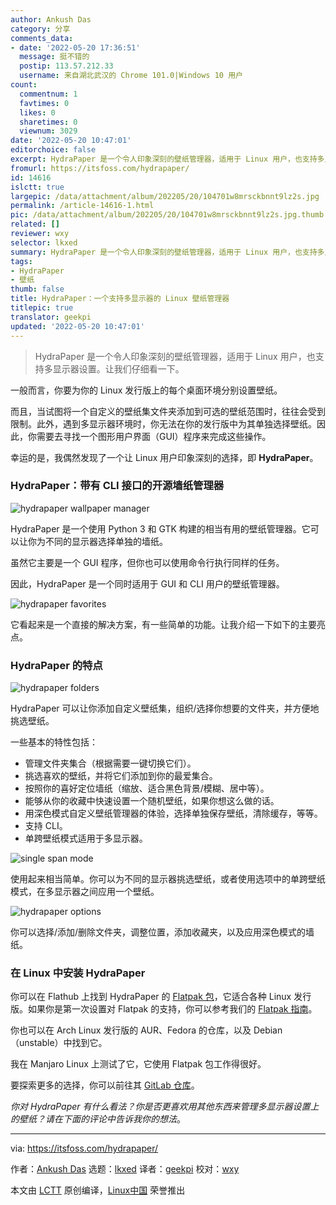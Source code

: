 ```yaml
---
author: Ankush Das
category: 分享
comments_data:
- date: '2022-05-20 17:36:51'
  message: 挺不错的
  postip: 113.57.212.33
  username: 来自湖北武汉的 Chrome 101.0|Windows 10 用户
count:
  commentnum: 1
  favtimes: 0
  likes: 0
  sharetimes: 0
  viewnum: 3029
date: '2022-05-20 10:47:01'
editorchoice: false
excerpt: HydraPaper 是一个令人印象深刻的壁纸管理器，适用于 Linux 用户，也支持多显示器设置。让我们仔细看一下。
fromurl: https://itsfoss.com/hydrapaper/
id: 14616
islctt: true
largepic: /data/attachment/album/202205/20/104701w8mrsckbnnt9lz2s.jpg
permalink: /article-14616-1.html
pic: /data/attachment/album/202205/20/104701w8mrsckbnnt9lz2s.jpg.thumb.jpg
related: []
reviewer: wxy
selector: lkxed
summary: HydraPaper 是一个令人印象深刻的壁纸管理器，适用于 Linux 用户，也支持多显示器设置。让我们仔细看一下。
tags:
- HydraPaper
- 壁纸
thumb: false
title: HydraPaper：一个支持多显示器的 Linux 壁纸管理器
titlepic: true
translator: geekpi
updated: '2022-05-20 10:47:01'
---
```



> 
> HydraPaper 是一个令人印象深刻的壁纸管理器，适用于 Linux 用户，也支持多显示器设置。让我们仔细看一下。
> 
> 
> 


一般而言，你要为你的 Linux 发行版上的每个桌面环境分别设置壁纸。


而且，当试图将一个自定义的壁纸集文件夹添加到可选的壁纸范围时，往往会受到限制。此外，遇到多显示器环境时，你无法在你的发行版中为其单独选择壁纸。因此，你需要去寻找一个图形用户界面（GUI）程序来完成这些操作。


幸运的是，我偶然发现了一个让 Linux 用户印象深刻的选择，即 **HydraPaper**。


### HydraPaper：带有 CLI 接口的开源墙纸管理器


![hydrapaper wallpaper manager](/data/attachment/album/202205/20/104701w8mrsckbnnt9lz2s.jpg)


HydraPaper 是一个使用 Python 3 和 GTK 构建的相当有用的壁纸管理器。它可以让你为不同的显示器选择单独的墙纸。


虽然它主要是一个 GUI 程序，但你也可以使用命令行执行同样的任务。


因此，HydraPaper 是一个同时适用于 GUI 和 CLI 用户的壁纸管理器。


![hydrapaper favorites](/data/attachment/album/202205/20/104702vsjswknsw9isl5w1.jpg)


它看起来是一个直接的解决方案，有一些简单的功能。让我介绍一下如下的主要亮点。


### HydraPaper 的特点


![hydrapaper folders](/data/attachment/album/202205/20/104702palml2eee53e9cms.png)


HydraPaper 可以让你添加自定义壁纸集，组织/选择你想要的文件夹，并方便地挑选壁纸。


一些基本的特性包括：


* 管理文件夹集合（根据需要一键切换它们）。
* 挑选喜欢的壁纸，并将它们添加到你的最爱集合。
* 按照你的喜好定位墙纸（缩放、适合黑色背景/模糊、居中等）。
* 能够从你的收藏中快速设置一个随机壁纸，如果你想这么做的话。
* 用深色模式自定义壁纸管理器的体验，选择单独保存壁纸，清除缓存，等等。
* 支持 CLI。
* 单跨壁纸模式适用于多显示器。


![single span mode](/data/attachment/album/202205/20/104702wxzpeod3b354563s.jpg)


使用起来相当简单。你可以为不同的显示器挑选壁纸，或者使用选项中的单跨壁纸模式，在多显示器之间应用一个壁纸。


![hydrapaper options](/data/attachment/album/202205/20/104704jeg00xxw81dw8818.jpg)


你可以选择/添加/删除文件夹，调整位置，添加收藏夹，以及应用深色模式的墙纸。


### 在 Linux 中安装 HydraPaper


你可以在 Flathub 上找到 HydraPaper 的 [Flatpak 包](https://itsfoss.com/what-is-flatpak/)，它适合各种 Linux 发行版。如果你是第一次设置对 Flatpak 的支持，你可以参考我们的 [Flatpak 指南](https://itsfoss.com/flatpak-guide/)。


你也可以在 Arch Linux 发行版的 AUR、Fedora 的仓库，以及 Debian（unstable）中找到它。


我在 Manjaro Linux 上测试了它，它使用 Flatpak 包工作得很好。


要探索更多的选择，你可以前往其 [GitLab 仓库](https://gitlab.gnome.org/gabmus/hydrapaper)。


*你对 HydraPaper 有什么看法？你是否更喜欢用其他东西来管理多显示器设置上的壁纸？请在下面的评论中告诉我你的想法*。




---


via: <https://itsfoss.com/hydrapaper/>


作者：[Ankush Das](https://itsfoss.com/author/ankush/) 选题：[lkxed](https://github.com/lkxed) 译者：[geekpi](https://github.com/geekpi) 校对：[wxy](https://github.com/wxy)


本文由 [LCTT](https://github.com/LCTT/TranslateProject) 原创编译，[Linux中国](https://linux.cn/) 荣誉推出